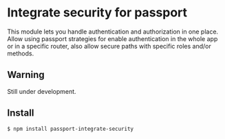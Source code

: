 # Integrate security for passport
This module lets you handle authentication and authorization in one place. Allow using passport strategies for enable authentication in the whole app or in a specific router, also allow secure paths with specific roles and/or methods.

## Warning
Still under development.

## Install
    $ npm install passport-integrate-security

